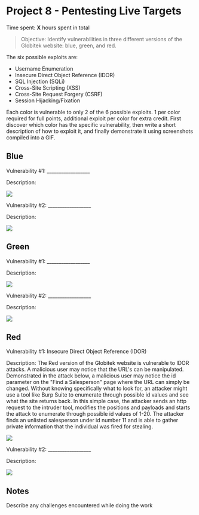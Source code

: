 # Project 8 - Pentesting Live Targets

Time spent: **X** hours spent in total

> Objective: Identify vulnerabilities in three different versions of the Globitek website: blue, green, and red.

The six possible exploits are:

* Username Enumeration
* Insecure Direct Object Reference (IDOR)
* SQL Injection (SQLi)
* Cross-Site Scripting (XSS)
* Cross-Site Request Forgery (CSRF)
* Session Hijacking/Fixation

Each color is vulnerable to only 2 of the 6 possible exploits. 1 per color required for full points, additional exploit per color for extra credit. First discover which color has the specific vulnerability, then write a short description of how to exploit it, and finally demonstrate it using screenshots compiled into a GIF.

## Blue

Vulnerability #1: __________________

Description:

<img src="blue-vuln1.gif">

Vulnerability #2: __________________

Description:

<img src="blue-vuln2.gif">

## Green

Vulnerability #1: __________________

Description:

<img src="green-vuln1.gif">

Vulnerability #2: __________________

Description:

<img src="green-vuln2.gif">


## Red

Vulnerability #1: Insecure Direct Object Reference (IDOR)

Description: The Red version of the Globitek website is vulnerable to IDOR attacks. A malicious user may notice that the URL's can be manipulated. Demonstrated in the attack below, a malicious user may notice the id parameter on the "Find a Salesperson" page where the URL can simply be changed. Without knowing specifically what to look for, an attacker might use a tool like Burp Suite to enumerate through possible id values and see what the site returns back. In this simple case, the attacker sends an http request to the intruder tool, modifies the positions and payloads and starts the attack to enumerate through possible id values of 1-20. The attacker finds an unlisted salesperson under id number 11 and is able to gather private information that the individual was fired for stealing. 

<img src="red-idor.gif">

Vulnerability #2: __________________

Description:

<img src="red-vuln2.gif">


## Notes

Describe any challenges encountered while doing the work
